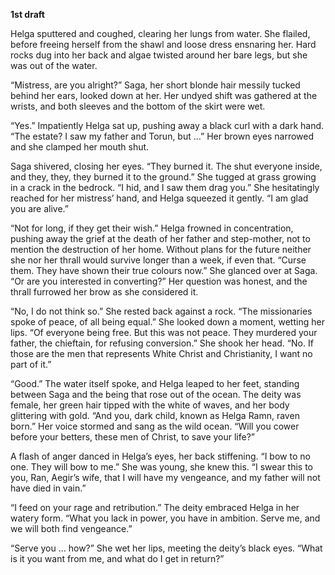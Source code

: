 **1st draft**

Helga sputtered and coughed, clearing her lungs from water. She flailed, before freeing herself from the shawl and loose dress ensnaring her. Hard rocks dug into her back and algae twisted around her bare legs, but she was out of the water.

“Mistress, are you alright?” Saga, her short blonde hair messily tucked behind her ears, looked down at her. Her undyed shift was gathered at the wrists, and both sleeves and the bottom of the skirt were wet.

“Yes.” Impatiently Helga sat up, pushing away a black curl with a dark hand. “The estate? I saw my father and Torun, but …” Her brown eyes narrowed and she clamped her mouth shut.

Saga shivered, closing her eyes. “They burned it. The shut everyone inside, and they, they, they burned it to the ground.” She tugged at grass growing in a crack in the bedrock. “I hid, and I saw them drag you.” She hesitatingly reached for her mistress’ hand, and Helga squeezed it gently. “I am glad you are alive.”

“Not for long, if they get their wish.” Helga frowned in concentration, pushing away the grief at the death of her father and step-mother, not to mention the destruction of her home. Without plans for the future neither she nor her thrall would survive longer than a week, if even that. “Curse them. They have shown their true colours now.” She glanced over at Saga. “Or are you interested in converting?” Her question was honest, and the thrall furrowed her brow as she considered it.

“No, I do not think so.” She rested back against a rock. “The missionaries spoke of peace, of all being equal.” She looked down a moment, wetting her lips. “Of everyone being free. But this was not peace. They murdered your father, the chieftain, for refusing conversion.” She shook her head. “No. If those are the men that represents White Christ and Christianity, I want no part of it.”

“Good.” The water itself spoke, and Helga leaped to her feet, standing between Saga and the being that rose out of the ocean. The deity was female, her green hair tipped with the white of waves, and her body glittering with gold. “And you, dark child, known as Helga Ramn, raven born.” Her voice stormed and sang as the wild ocean. “Will you cower before your betters, these men of Christ, to save your life?”

A flash of anger danced in Helga’s eyes, her back stiffening. “I bow to no one. They will bow to me.” She was young, she knew this. “I swear this to you, Ran, Aegir’s wife, that I will have my vengeance, and my father will not have died in vain.”

“I feed on your rage and retribution.” The deity embraced Helga in her watery form. “What you lack in power, you have in ambition. Serve me, and we will both find vengeance.”

“Serve you … how?” She wet her lips, meeting the deity’s black eyes. “What is it you want from me, and what do I get in return?”

